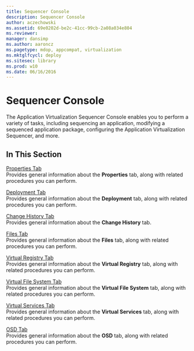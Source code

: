 ```yaml
---
title: Sequencer Console
description: Sequencer Console
author: aczechowski
ms.assetid: 69e0202d-be2c-41cc-99cb-2a08a034e804
ms.reviewer: 
manager: dansimp
ms.author: aaroncz
ms.pagetype: mdop, appcompat, virtualization
ms.mktglfcycl: deploy
ms.sitesec: library
ms.prod: w10
ms.date: 06/16/2016
---
```



# Sequencer Console


The Application Virtualization Sequencer Console enables you to perform a variety of tasks, including sequencing an application, modifying a sequenced application package, configuring the Application Virtualization Sequencer, and more.

## In This Section


<a href="" id="properties-tab"></a>[Properties Tab](properties-tab-keep.md)  
Provides general information about the **Properties** tab, along with related procedures you can perform.

<a href="" id="deployment-tab"></a>[Deployment Tab](deployment-tab.md)  
Provides general information about the **Deployment** tab, along with related procedures you can perform.

<a href="" id="change-history-tab"></a>[Change History Tab](change-history-tab-keep.md)  
Provides general information about the **Change History** tab.

<a href="" id="files-tab"></a>[Files Tab](files-tab-keep.md)  
Provides general information about the **Files** tab, along with related procedures you can perform.

<a href="" id="virtual-registry-tab"></a>[Virtual Registry Tab](virtual-registry-tab-keep.md)  
Provides general information about the **Virtual Registry** tab, along with related procedures you can perform.

<a href="" id="virtual-file-system-tab"></a>[Virtual File System Tab](virtual-file-system-tab-keep.md)  
Provides general information about the **Virtual File System** tab, along with related procedures you can perform.

<a href="" id="virtual-services-tab"></a>[Virtual Services Tab](virtual-services-tab-keep.md)  
Provides general information about the **Virtual Services** tab, along with related procedures you can perform.

<a href="" id="osd-tab"></a>[OSD Tab](osd-tab-keep.md)  
Provides general information about the **OSD** tab, along with related procedures you can perform.

 

 





